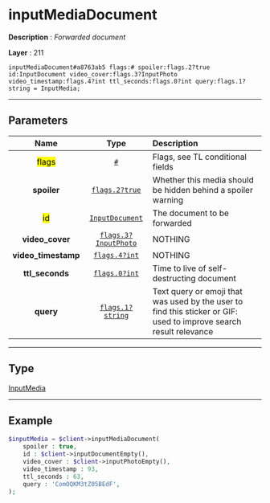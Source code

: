# inputMediaDocument

**Description** : *Forwarded document*

**Layer** : 211

```tl
inputMediaDocument#a8763ab5 flags:# spoiler:flags.2?true id:InputDocument video_cover:flags.3?InputPhoto video_timestamp:flags.4?int ttl_seconds:flags.0?int query:flags.1?string = InputMedia;
```

---

## Parameters

| Name | Type | Description |
| :---: | :---: | :--- |
| <mark>flags</mark> | [`#`](type/#) | Flags, see TL conditional fields |
| **spoiler** | [`flags.2?true`](type/true) | Whether this media should be hidden behind a spoiler warning |
| <mark>id</mark> | [`InputDocument`](type/InputDocument) | The document to be forwarded |
| **video_cover** | [`flags.3?InputPhoto`](type/InputPhoto) | NOTHING |
| **video_timestamp** | [`flags.4?int`](type/int) | NOTHING |
| **ttl_seconds** | [`flags.0?int`](type/int) | Time to live of self-destructing document |
| **query** | [`flags.1?string`](type/string) | Text query or emoji that was used by the user to find this sticker or GIF: used to improve search result relevance |

---

## Type

[InputMedia](type/InputMedia)

---

## Example

```php
$inputMedia = $client->inputMediaDocument(
	spoiler : true,
	id : $client->inputDocumentEmpty(),
	video_cover : $client->inputPhotoEmpty(),
	video_timestamp : 93,
	ttl_seconds : 63,
	query : 'ComOQKM3tZ05BEdF',
);
```